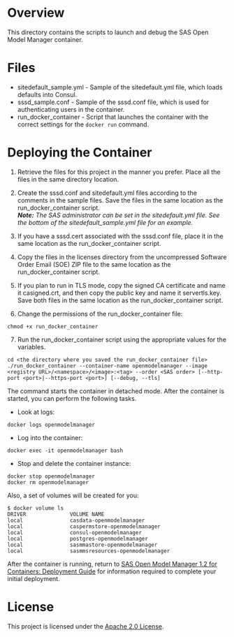 # Overview

This directory contains the scripts to launch and debug the SAS Open Model Manager container. 

# Files

* sitedefault_sample.yml - Sample of the sitedefault.yml file, which loads defaults into Consul.
* sssd_sample.conf - Sample of the sssd.conf file, which is used for authenticating users in the container.
* run_docker_container - Script that launches the container with the correct settings for the `docker run` command.

# Deploying the Container


1.  Retrieve the files for this project in the manner you prefer. Place all the files in the same directory location.

2.  Create the sssd.conf and sitedefault.yml files according to the comments in the sample files. Save the files in the same location as the run_docker_container script. <br>
    ***Note:** The SAS administrator can be set in the sitedefault.yml file. See the bottom of the sitedefault_sample.yml file for an example.*

3.  If you have a sssd.cert associated with the sssd.conf file, place it in the same location as the run_docker_container script.

4.  Copy the files in the licenses directory from the uncompressed Software Order Email (SOE) ZIP file to the same location as the run_docker_container script.

5.  If you plan to run in TLS mode, copy the signed CA certificate and name it casigned.crt, and then copy the public key and name it servertls.key. Save both files in the same location as the run_docker_container script.

6.  Change the permissions of the run_docker_container file:
```
chmod +x run_docker_container
```

7.  Run the run_docker_container script using the appropriate values for the variables.

```
cd <the directory where you saved the run_docker_container file>
./run_docker_container --container-name openmodelmanager --image <registry URL>/<namespace>/<image>:<tag> --order <SAS order> [--http-port <port>|--https-port <port>] [--debug, --tls]

```

The command starts the container in detached mode. After the container is started, you can perform the following tasks.



*  Look at logs:

```
docker logs openmodelmanager
```

*  Log into the container:

```
docker exec -it openmodelmanager bash

```
*  Stop and delete the container instance:

```
docker stop openmodelmanager
docker rm openmodelmanager
```


Also, a set of volumes will be created for you:

```
$ docker volume ls
DRIVER              VOLUME NAME
local               casdata-openmodelmanager
local               caspermstore-openmodelmanager
local               consul-openmodelmanager
local               postgres-openmodelmanager
local               sasmmastore-openmodelmanager
local               sasmmsresources-openmodelmanager
```
After the container is running, return to [SAS Open Model Manager 1.2 for Containers: Deployment Guide](http://documentation.sas.com/?docsetId=dplymdlmgmt0phy0dkr&docsetTarget=titlepage.htm&docsetVersion=1.2&locale=en) for information required to complete your initial deployment.

# License

This project is licensed under the [Apache 2.0 License](../LICENSE).

